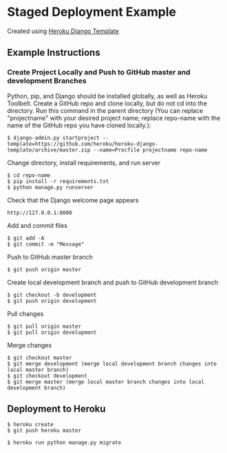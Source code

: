 # Staged Deployment Example

Created using [Heroku Django Template](https://github.com/heroku/heroku-django-template)

## Example Instructions

### Create Project Locally and Push to GitHub master and development Branches

Python, pip, and Django should be installed globally, as well as Heroku Toolbelt. Create a GitHub repo and clone locally, but do not cd into the directory. Run this command in the parent directory (You can replace "projectname" with your desired project name; replace repo-name with the name of the GitHub repo you have cloned locally.):

    $ django-admin.py startproject --template=https://github.com/heroku/heroku-django-template/archive/master.zip --name=Procfile projectname repo-name

Change directory, install requirements, and run server

    $ cd repo-name
    $ pip install -r requirements.txt
    $ python manage.py runserver 
    
Check that the Django welcome page appears

    http://127.0.0.1:8000

Add and commit files

    $ git add -A
    $ git commit -m "Message"

Push to GitHub master branch

    $ git push origin master

Create local development branch and push to GitHub development branch

    $ git checkout -b development
    $ git push origin development

Pull changes

    $ git pull origin master
    $ git pull origin development

Merge changes

    $ git checkout master
    $ git merge development (merge local development branch changes into local master branch)
    $ git checkout development
    $ git merge master (merge local master branch changes into local development branch)

## Deployment to Heroku

    $ heroku create
    $ git push heroku master

    $ heroku run python manage.py migrate
